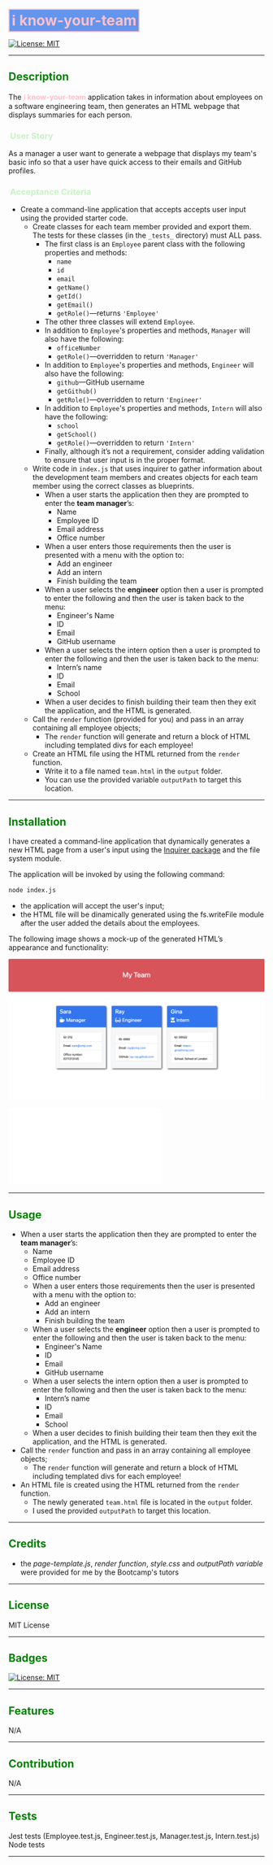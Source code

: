 <!-- @format -->

# <span style='color:Pink;border:2px solid Pink; padding:4px; background-color:rgb(100 149 237);'>**ℹ️ know-your-team**</span>

[![License: MIT](https://img.shields.io/badge/License-MIT-yellow.svg)](https://opensource.org/licenses/MIT)

---

## <span style='color:green'>Description</span>

The <span style='color:Pink'>**ℹ️ know-your-team**</span> application takes in information about employees on a software engineering team, then generates an HTML webpage that displays summaries for each person.

### <span style='color:#7ce4766b;margin-left:3px'>User Story</span>

As a manager a user want to generate a webpage that displays my team's basic info so that a user have quick access to their emails and GitHub profiles.

### <span style='color:#7ce4766b; margin-left:3px'>Acceptance Criteria</span>

- Create a command-line application that accepts accepts user input using the provided starter code.
  - Create classes for each team member provided and export them. The tests for these classes (in the `_tests_` directory) must ALL pass.
    - The first class is an `Employee` parent class with the following properties and methods:
      - `name`
      - `id`
      - `email`
      - `getName()`
      - `getId()`
      - `getEmail()`
      - `getRole()`&mdash;returns `'Employee'`
    - The other three classes will extend `Employee`.
    - In addition to `Employee`'s properties and methods, `Manager` will also have the following:
      - `officeNumber`
      - `getRole()`&mdash;overridden to return `'Manager'`
    - In addition to `Employee`'s properties and methods, `Engineer` will also have the following:
      - `github`&mdash;GitHub username
      - `getGithub()`
      - `getRole()`&mdash;overridden to return `'Engineer'`
    - In addition to `Employee`'s properties and methods, `Intern` will also have the following:
      - `school`
      - `getSchool()`
      - `getRole()`&mdash;overridden to return `'Intern'`
    - Finally, although it’s not a requirement, consider adding validation to ensure that user input is in the proper format.
  - Write code in `index.js` that uses inquirer to gather information about the development team members and creates objects for each team member using the correct classes as blueprints.
    - When a user starts the application then they are prompted to enter the **team manager**’s:
      - Name
      - Employee ID
      - Email address
      - Office number
    - When a user enters those requirements then the user is presented with a menu with the option to:
      - Add an engineer
      - Add an intern
      - Finish building the team
    - When a user selects the **engineer** option then a user is prompted to enter the following and then the user is taken back to the menu:
      - Engineer's Name
      - ID
      - Email
      - GitHub username
    - When a user selects the intern option then a user is prompted to enter the following and then the user is taken back to the menu:
      - Intern’s name
      - ID
      - Email
      - School
    - When a user decides to finish building their team then they exit the application, and the HTML is generated.
  - Call the `render` function (provided for you) and pass in an array containing all employee objects;
    - The `render` function will generate and return a block of HTML including templated divs for each employee!
  - Create an HTML file using the HTML returned from the `render` function.
    - Write it to a file named `team.html` in the `output` folder.
    - You can use the provided variable `outputPath` to target this location.

---

## <span style='color:green'>Installation</span>

I have created a command-line application that dynamically generates a new HTML page from a user's input using the [Inquirer package](https://www.npmjs.com/package/inquirer) and the file system module.

The application will be invoked by using the following command:

```bash
node index.js
```

- the application will accept the user's input;
- the HTML file will be dinamically generated using the fs.writeFile module after the user added the details about the employees.

The following image shows a mock-up of the generated HTML’s appearance and functionality:

![HTML webpage titled “My Team” features five boxes listing employee names, titles, and other key info.](./demo/My-HTML-file.png)

![generated-HTML-page](./output/myTeam.html)

---

## <span style='color:green'>Usage</span>

- When a user starts the application then they are prompted to enter the **team manager**’s:
  - Name
  - Employee ID
  - Email address
  - Office number
  - When a user enters those requirements then the user is presented with a menu with the option to:
    - Add an engineer
    - Add an intern
    - Finish building the team
  - When a user selects the **engineer** option then a user is prompted to enter the following and then the user is taken back to the menu:
    - Engineer's Name
    - ID
    - Email
    - GitHub username
  - When a user selects the intern option then a user is prompted to enter the following and then the user is taken back to the menu:
    - Intern’s name
    - ID
    - Email
    - School
  - When a user decides to finish building their team then they exit the application, and the HTML is generated.
- Call the `render` function and pass in an array containing all employee objects;
  - The `render` function will generate and return a block of HTML including templated divs for each employee!
- An HTML file is created using the HTML returned from the `render` function.
  - The newly generated `team.html` file is located in the `output` folder.
  - I used the provided `outputPath` to target this location.

---

## <span style='color:green'>Credits</span>

- the _page-template.js_, _render function_, _style.css_ and _outputPath variable_ were provided for me by the Bootcamp's tutors

---

## <span style='color:green'>License</span>

MIT License

---

## <span style='color:green'>Badges</span>

[![License: MIT](https://img.shields.io/badge/License-MIT-yellow.svg)](https://opensource.org/licenses/MIT)

---

## <span style='color:green'>Features</span>

N/A

---

## <span style='color:green'>Contribution</span>

N/A

---

## <span style='color:green'>Tests</span>

Jest tests (Employee.test.js, Engineer.test.js, Manager.test.js, Intern.test.js)
Node tests

---
